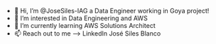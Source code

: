 - 👋 Hi, I’m @JoseSiles-IAG a Data Engineer working in Goya project!
- 👀 I’m interested in Data Engineering and AWS
- 🌱 I’m currently learning AWS Solutions Architect
- 📫 Reach out to me --> LinkedIn José Siles Blanco

<!---
JoseSiles-IAG/JoseSiles-IAG is a ✨ special ✨ repository because its `README.md` (this file) appears on your GitHub profile.
You can click the Preview link to take a look at your changes.
--->

